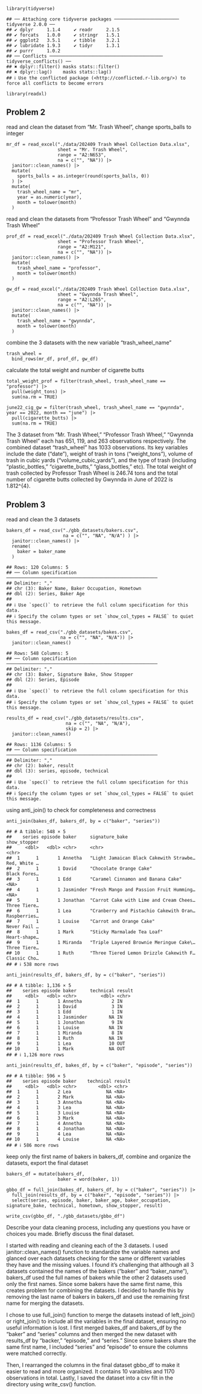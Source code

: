     library(tidyverse)

    ## ── Attaching core tidyverse packages ──────────────────────── tidyverse 2.0.0 ──
    ## ✔ dplyr     1.1.4     ✔ readr     2.1.5
    ## ✔ forcats   1.0.0     ✔ stringr   1.5.1
    ## ✔ ggplot2   3.5.1     ✔ tibble    3.2.1
    ## ✔ lubridate 1.9.3     ✔ tidyr     1.3.1
    ## ✔ purrr     1.0.2     
    ## ── Conflicts ────────────────────────────────────────── tidyverse_conflicts() ──
    ## ✖ dplyr::filter() masks stats::filter()
    ## ✖ dplyr::lag()    masks stats::lag()
    ## ℹ Use the conflicted package (<http://conflicted.r-lib.org/>) to force all conflicts to become errors

    library(readxl)

## Problem 2

read and clean the dataset from “Mr. Trash Wheel”, change sports\_balls
to integer

    mr_df = read_excel("./data/202409 Trash Wheel Collection Data.xlsx", 
                       sheet = "Mr. Trash Wheel", 
                       range = "A2:N653", 
                       na = c("", "NA")) |> 
      janitor::clean_names() |> 
      mutate(
        sports_balls = as.integer(round(sports_balls, 0))
      ) |> 
      mutate(
        trash_wheel_name = "mr",
        year = as.numeric(year),
        month = tolower(month)
      )

read and clean the datasets from “Professor Trash Wheel” and “Gwynnda
Trash Wheel”

    prof_df = read_excel("./data/202409 Trash Wheel Collection Data.xlsx", 
                       sheet = "Professor Trash Wheel", 
                       range = "A2:M121", 
                       na = c("", "NA")) |> 
      janitor::clean_names() |> 
      mutate(
        trash_wheel_name = "professor",
        month = tolower(month)
      )

    gw_df = read_excel("./data/202409 Trash Wheel Collection Data.xlsx", 
                       sheet = "Gwynnda Trash Wheel", 
                       range = "A2:L265", 
                       na = c("", "NA")) |> 
      janitor::clean_names() |> 
      mutate(
        trash_wheel_name = "gwynnda",
        month = tolower(month)
      )

combine the 3 datasets with the new variable “trash\_wheel\_name”

    trash_wheel = 
      bind_rows(mr_df, prof_df, gw_df)

calculate the total weight and number of cigarette butts

    total_weight_prof = filter(trash_wheel, trash_wheel_name == "professor") |> 
      pull(weight_tons) |> 
      sum(na.rm = TRUE)

    june22_cig_gw = filter(trash_wheel, trash_wheel_name == "gwynnda", year == 2022, month == "june") |> 
      pull(cigarette_butts) |> 
      sum(na.rm = TRUE)

The 3 dataset from “Mr. Trash Wheel,” “Professor Trash Wheel,” “Gwynnda
Trash Wheel” each has 651, 119, and 263 observations respectively. The
combined dataset “trash\_wheel” has 1033 observations. Its key variables
include the date (“date”), weight of trash in tons (“weight\_tons”),
volume of trash in cubic yards (“volume\_cubic\_yards”), and the type of
trash (including “plastic\_bottles,” “cigarette\_butts,”
“glass\_bottles,” etc). The total weight of trash collected by Professor
Trash Wheel is 246.74 tons and the total number of cigarette butts
collected by Gwynnda in June of 2022 is 1.812^{4}.

## Problem 3

read and clean the 3 datasets

    bakers_df = read_csv("./gbb_datasets/bakers.csv",
                         na = c("", "NA", "N/A") ) |> 
      janitor::clean_names() |> 
      rename(
        baker = baker_name
      )

    ## Rows: 120 Columns: 5
    ## ── Column specification ────────────────────────────────────────────────────────
    ## Delimiter: ","
    ## chr (3): Baker Name, Baker Occupation, Hometown
    ## dbl (2): Series, Baker Age
    ## 
    ## ℹ Use `spec()` to retrieve the full column specification for this data.
    ## ℹ Specify the column types or set `show_col_types = FALSE` to quiet this message.

    bakes_df = read_csv("./gbb_datasets/bakes.csv",
                        na = c("", "NA", "N/A")) |> 
      janitor::clean_names()

    ## Rows: 548 Columns: 5
    ## ── Column specification ────────────────────────────────────────────────────────
    ## Delimiter: ","
    ## chr (3): Baker, Signature Bake, Show Stopper
    ## dbl (2): Series, Episode
    ## 
    ## ℹ Use `spec()` to retrieve the full column specification for this data.
    ## ℹ Specify the column types or set `show_col_types = FALSE` to quiet this message.

    results_df = read_csv("./gbb_datasets/results.csv",
                          na = c("", "NA", "N/A"), 
                          skip = 2) |> 
      janitor::clean_names()

    ## Rows: 1136 Columns: 5
    ## ── Column specification ────────────────────────────────────────────────────────
    ## Delimiter: ","
    ## chr (2): baker, result
    ## dbl (3): series, episode, technical
    ## 
    ## ℹ Use `spec()` to retrieve the full column specification for this data.
    ## ℹ Specify the column types or set `show_col_types = FALSE` to quiet this message.

using anti\_join() to check for completeness and correctness

    anti_join(bakes_df, bakers_df, by = c("baker", "series"))

    ## # A tibble: 548 × 5
    ##    series episode baker     signature_bake                          show_stopper
    ##     <dbl>   <dbl> <chr>     <chr>                                   <chr>       
    ##  1      1       1 Annetha   "Light Jamaican Black Cakewith Strawbe… Red, White …
    ##  2      1       1 David     "Chocolate Orange Cake"                 Black Fores…
    ##  3      1       1 Edd       "Caramel Cinnamon and Banana Cake"      <NA>        
    ##  4      1       1 Jasminder "Fresh Mango and Passion Fruit Humming… <NA>        
    ##  5      1       1 Jonathan  "Carrot Cake with Lime and Cream Chees… Three Tiere…
    ##  6      1       1 Lea       "Cranberry and Pistachio Cakewith Oran… Raspberries…
    ##  7      1       1 Louise    "Carrot and Orange Cake"                Never Fail …
    ##  8      1       1 Mark      "Sticky Marmalade Tea Loaf"             Heart-shape…
    ##  9      1       1 Miranda   "Triple Layered Brownie Meringue Cake\… Three Tiere…
    ## 10      1       1 Ruth      "Three Tiered Lemon Drizzle Cakewith F… Classic Cho…
    ## # ℹ 538 more rows

    anti_join(results_df, bakers_df, by = c("baker", "series"))

    ## # A tibble: 1,136 × 5
    ##    series episode baker     technical result
    ##     <dbl>   <dbl> <chr>         <dbl> <chr> 
    ##  1      1       1 Annetha           2 IN    
    ##  2      1       1 David             3 IN    
    ##  3      1       1 Edd               1 IN    
    ##  4      1       1 Jasminder        NA IN    
    ##  5      1       1 Jonathan          9 IN    
    ##  6      1       1 Louise           NA IN    
    ##  7      1       1 Miranda           8 IN    
    ##  8      1       1 Ruth             NA IN    
    ##  9      1       1 Lea              10 OUT   
    ## 10      1       1 Mark             NA OUT   
    ## # ℹ 1,126 more rows

    anti_join(results_df, bakes_df, by = c("baker", "episode", "series"))

    ## # A tibble: 596 × 5
    ##    series episode baker    technical result
    ##     <dbl>   <dbl> <chr>        <dbl> <chr> 
    ##  1      1       2 Lea             NA <NA>  
    ##  2      1       2 Mark            NA <NA>  
    ##  3      1       3 Annetha         NA <NA>  
    ##  4      1       3 Lea             NA <NA>  
    ##  5      1       3 Louise          NA <NA>  
    ##  6      1       3 Mark            NA <NA>  
    ##  7      1       4 Annetha         NA <NA>  
    ##  8      1       4 Jonathan        NA <NA>  
    ##  9      1       4 Lea             NA <NA>  
    ## 10      1       4 Louise          NA <NA>  
    ## # ℹ 586 more rows

keep only the first name of bakers in bakers\_df, combine and organize
the datasets, export the final dataset

    bakers_df = mutate(bakers_df, 
                       baker = word(baker, 1))

    gbbo_df = full_join(bakes_df, bakers_df, by = c("baker", "series")) |> 
      full_join(results_df, by = c("baker", "episode", "series")) |> 
      select(series, episode, baker, baker_age, baker_occupation, signature_bake, technical, hometown, show_stopper, result)

    write_csv(gbbo_df, "./gbb_datasets/gbbo_df")

Describe your data cleaning process, including any questions you have or
choices you made. Briefly discuss the final dataset.

I started with reading and cleaning each of the 3 datasets. I used
janitor::clean\_names() function to standardize the variable names and
glanced over each datasets checking for the same or different variables
they have and the missing values. I found it’s challenging that although
all 3 datasets contained the names of the bakers (“baker” and
“baker\_name”), bakers\_df used the full names of bakers while the other
2 datasets used only the first names. Since some bakers have the same
first name, this creates problem for combining the datasets. I decided
to handle this by removing the last name of bakers in bakers\_df and use
the remaining first name for merging the datasets.

I chose to use full\_join() function to merge the datasets instead of
left\_join() or right\_join() to include all the variables in the final
dataset, ensuring no useful information is lost. I first merged
bakes\_df and bakers\_df by the “baker” and “series” columns and then
merged the new dataset with results\_df by “backer,” “episode,” and
“series.” Since some bakers share the same first name, I included
“series” and “episode” to ensure the columns were matched correctly.

Then, I rearranged the columns in the final dataset gbbo\_df to make it
easier to read and more organized. It contains 10 varaibles and 1170
observations in total. Lastly, I saved the dataset into a csv filt in
the directory using write\_csv() function.
